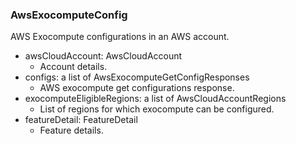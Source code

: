 ### AwsExocomputeConfig
AWS Exocompute configurations in an AWS account.

- awsCloudAccount: AwsCloudAccount
  - Account details.
- configs: a list of AwsExocomputeGetConfigResponses
  - AWS exocompute get configurations response.
- exocomputeEligibleRegions: a list of AwsCloudAccountRegions
  - List of regions for which exocompute can be configured.
- featureDetail: FeatureDetail
  - Feature details.
